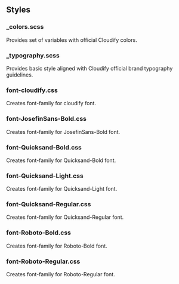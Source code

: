 ## Styles

### _colors.scss 

Provides set of variables with official Cloudify colors.

### _typography.scss 

Provides basic style aligned with Cloudify official brand typography guidelines.

### font-cloudify.css

Creates font-family for cloudify font.

### font-JosefinSans-Bold.css

Creates font-family for JosefinSans-Bold font.

### font-Quicksand-Bold.css

Creates font-family for Quicksand-Bold font.

### font-Quicksand-Light.css

Creates font-family for Quicksand-Light font.

### font-Quicksand-Regular.css

Creates font-family for Quicksand-Regular font.

### font-Roboto-Bold.css

Creates font-family for Roboto-Bold font.

### font-Roboto-Regular.css

Creates font-family for Roboto-Regular font.
